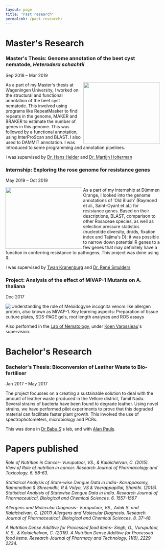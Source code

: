 ```yaml
---
layout: page
title: "Past research"
permalink: /past-research/
---
```


# Master's Research

### Master's Thesis: Genome annotation of the beet cyst nematode, *Heterodera schachtii*
Sep 2018 – Mar 2019

<img align="right" height= "200" width= "250" src="https://cropscience.bayer.co.uk/media/103035123/beet-cyst-nematode.png">

As a part of my Master's thesis at Wageningen University, I worked on the structural and functional annotation of the beet cyst nematode. This involved using programs like RepeatMasker to find repeats in the genome, MAKER and BRAKER to estimate the number of genes in this genome. This was followed by a functional annotation, using InterProScan and BLAST. I also used to DAMMIT annotation.
I was introduced to some programming and annotation pipelines.

I was supervised by [Dr. Hans Helder](https://www.wur.nl/en/Persons/Hans-dr.ir.-J-Hans-Helder.htm) and [Dr. Martijn Holterman](https://www.wur.nl/en/Persons/Martijn-dr.ir.-MHM-Martijn-Holterman.htm)




### Internship: Exploring the rose genome for resistance genes
May 2019 – Oct 2019

<img align="left" height= "200" width= "250"  src="https://historicroses.org/wp-content/uploads/2017/08/old-blush-768x511.jpg">

As a part of my internship at Dümmen Orange, I looked into the genome annotations of 'Old Blush' (Raymond et al., Saint-Oyant et al.) for resistance genes. Based on their descriptions, BLAST, comparison to other Rosaceae species, as well as selection pressure statistics (nucleotide diversity, dn/ds, fixation index and Tajima's D); it was possible to narrow down potential R genes to a few genes that may definitely have a function in conferring resistance to pathogens.
This project was done using R.

I was supervised by [Twan Kranenburg](https://nl.linkedin.com/in/twan-kranenburg-ba2826bb) and [Dr. René Smulders](https://www.linkedin.com/pub/rene-smulders/5/67a/682)




### Project: Analysis of the effect of MiVAP-1 Mutants on A. thaliana
Dec 2017

<p> 
  <img align="left" src="https://upload.wikimedia.org/wikipedia/commons/thumb/e/e6/A_juvenile_root-knot_nematode_%28Meloidogyne_incognita%29_penetrates_a_tomato_root_-_USDA-ARS.jpg/220px-A_juvenile_root-knot_nematode_%28Meloidogyne_incognita%29_penetrates_a_tomato_root_-_USDA-ARS.jpg">
  Understanding the role of Meloidogyne incognita venom like allergen protein,
  also known as MiVAP-1.
  Key learning aspects: Preparation of tissue culture plates, SDS-PAGE gels, root
  length analyses and ROS assays
  
  Also performed in the [Lab of Nematology](https://www.wur.nl/en/Research-Results/Chair-groups/Plant-Sciences/Laboratory-of-Nematology.htm), under [Koen Varossieau](https://www.wur.nl/en/Persons/Koen-K-Koen-Varossieau-MSc.htm)'s supervision. 
  
  </p>

# Bachelor's Research

### Bachelor's Thesis: Bioconversion of Leather Waste to Bio-fertiliser
Jan 2017 – May 2017

The project focusses on a creating a sustainable solution to deal with the amount of leather waste produced in the Vellore district, Tamil Nadu. Several strains of bacteria have been found to degrade leather. Using novel strains, we have performed pilot experiments to prove that this degraded material can facilitate faster plant growth. This involved the use of spectrophotometers, microbiology and PCRs.

This was done in [Dr Babu S](https://www.researchgate.net/profile/Subramanian_Babu)'s lab, and with [Alan Pauls](https://www.linkedin.com/in/alan-pauls-10a42079/).

# Papers published 

*Role of Nutrition in Cancer- Vuruputoor, VS., & Kalaichelvan, C. (2015). View of Role of nutrition in cancer. Research Journal of Pharmacology and Toxicology. 6. 58-63.*

*Statistical Analysis of State-wise Dengue Data in India- Karuppasamy, Ramanathan & Shreenidhi, R & Vidya, VS & Veerappapillai, Shanthi. (2015). Statistical Analysis of Statewise Dengue Data in India. Research Journal of Pharmaceutical, Biological and Chemical Sciences. 6. 1557-1567*

*Allergens and Molecular Diagnosis- Vuruputoor, VS., Adak S. and Kalaichelvan, C. (2017) Allergens and Molecular Diagnosis. Research Journal of Pharmaceutical, Biological and Chemical Sciences. 8. 37-48.*

*A Nutrition Dense Additive for Processed food items- Singh, G., Vuruputoor, V. S., & Kalaichelvan, C. (2018). A Nutrition Dense Additive for Processed food items. Research Journal of Pharmacy and Technology, 11(6), 2229-2234.*
